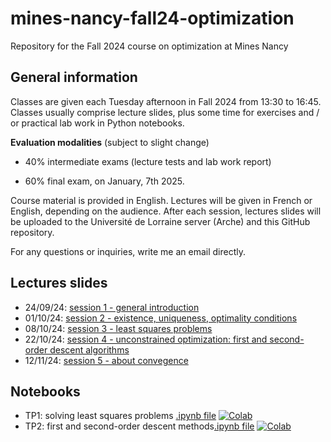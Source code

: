 # mines-nancy-fall24-optimization
Repository for the Fall 2024 course on optimization at Mines Nancy

## General information 

Classes are given each Tuesday afternoon in Fall 2024 from 13:30 to 16:45. Classes usually comprise lecture slides, plus some time for exercises and / or practical lab work in Python notebooks.

**Evaluation modalities** (subject to slight change)

- 40% intermediate exams (lecture tests and lab work report)

- 60% final exam, on January, 7th 2025.

Course material is provided in English. Lectures will be given in French or English, depending on the audience. After each session, lectures slides will be uploaded to the Université de Lorraine server (Arche) and this GitHub repository.

For any questions or inquiries, write me an email directly.

## Lectures slides

- 24/09/24: [session 1 - general introduction](./lectures/session1.pdf)
- 01/10/24: [session 2 - existence, uniqueness, optimality conditions](./lectures/session2.pdf)
- 08/10/24: [session 3 - least squares problems](./lectures/session3.pdf)
- 22/10/24: [session 4 - unconstrained optimization: first and second-order descent algorithms](./lectures/session4.pdf)
- 12/11/24: [session 5 - about convegence](./lectures/session5.pdf)

## Notebooks

- TP1: solving least squares problems [.ipynb file](https://github.com/jflamant/mines-nancy-fall24-optimization/blob/main/notebooks/TP1.ipynb) [![Colab](https://colab.research.google.com/assets/colab-badge.svg)](https://githubtocolab.com/jflamant/mines-nancy-fall24-optimization/blob/main/notebooks/TP1.ipynb)
- TP2: first and second-order descent methods[.ipynb file](https://github.com/jflamant/mines-nancy-fall24-optimization/blob/main/notebooks/TP2.ipynb) [![Colab](https://colab.research.google.com/assets/colab-badge.svg)](https://githubtocolab.com/jflamant/mines-nancy-fall24-optimization/blob/main/notebooks/TP2.ipynb)

